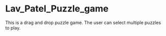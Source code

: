 # Lav_Patel_Puzzle_game
This is a drag and drop puzzle game. The user can select multiple puzzles to play.

